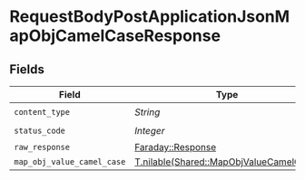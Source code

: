 # RequestBodyPostApplicationJsonMapObjCamelCaseResponse


## Fields

| Field                                                                                  | Type                                                                                   | Required                                                                               | Description                                                                            |
| -------------------------------------------------------------------------------------- | -------------------------------------------------------------------------------------- | -------------------------------------------------------------------------------------- | -------------------------------------------------------------------------------------- |
| `content_type`                                                                         | *String*                                                                               | :heavy_check_mark:                                                                     | N/A                                                                                    |
| `status_code`                                                                          | *Integer*                                                                              | :heavy_check_mark:                                                                     | N/A                                                                                    |
| `raw_response`                                                                         | [Faraday::Response](https://www.rubydoc.info/gems/faraday/Faraday/Response)            | :heavy_minus_sign:                                                                     | N/A                                                                                    |
| `map_obj_value_camel_case`                                                             | [T.nilable(Shared::MapObjValueCamelCase)](../../models/shared/mapobjvaluecamelcase.md) | :heavy_minus_sign:                                                                     | OK                                                                                     |